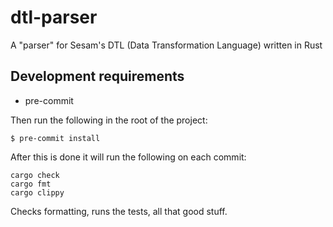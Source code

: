 # dtl-parser
A "parser" for Sesam's DTL (Data Transformation Language) written in Rust

## Development requirements
* pre-commit

Then run the following in the root of the project:
```
$ pre-commit install
```
After this is done it will run the following on each commit:
```
cargo check
cargo fmt
cargo clippy
```
Checks formatting, runs the tests, all that good stuff.

